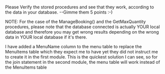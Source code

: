 Please Verify the stored procedures and see that they work, according to the data in your database. --Gimme them 5 points :-)

NOTE: For the case of the ManageBooking() and the GetMaxQuantity procedures, please note that the database connected is actually YOUR local database and therefore you may get wrong results depending on the wrong data in YOUR local database if it's there.

I have added a MenuName column to the menu table to replace the MenuItems table which they expect me to have yet they did not instruct me to create it in the first module. This is the quickest solution I can see, so for the join statement in the second module, the menu table will work instead of the MenuItems table
